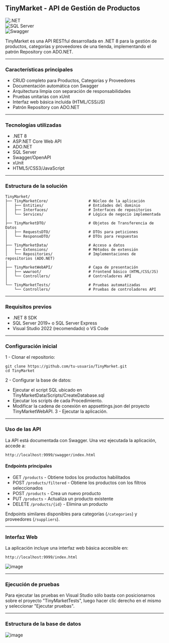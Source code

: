 ## TinyMarket - API de Gestión de Productos

<p class="ds-markdown-paragraph">
  <img src="https://img.shields.io/badge/.NET-8.0-blue" alt=".NET"><br>
  <img src="https://img.shields.io/badge/SQL%2520Server-2022+-red" alt="SQL Server"><br>
  <img src="https://img.shields.io/badge/Swagger-UI-green" alt="Swagger">
</p>

TinyMarket es una API RESTful desarrollada en .NET 8 para la gestión de productos, categorías y proveedores de una tienda, implementando el patrón Repository con ADO.NET.

----
### Características principales
- CRUD completo para Productos, Categorías y Proveedores
- Documentación automática con Swagger
- Arquitectura limpia con separación de responsabilidades
- Pruebas unitarias con xUnit
- Interfaz web básica incluida (HTML/CSS/JS)
- Patrón Repository con ADO.NET

----
### Tecnologías utilizadas
- .NET 8
- ASP.NET Core Web API
- ADO.NET
- SQL Server
- Swagger/OpenAPI
- xUnit
- HTML5/CSS3/JavaScript

----
### Estructura de la solución
```text
TinyMarket/
├── TinyMarketCore/                  # Núcleo de la aplicación
│   ├── Entities/                    # Entidades del dominio
│   ├── Interfaces/                  # Interfaces de repositorios
│   └── Services/                    # Lógica de negocio implementada
│
├── TinyMarketDTO/                   # Objetos de Transferencia de Datos
│   ├── RequestsDTO/                 # DTOs para peticiones
│   └── ResponseDTO/                 # DTOs para respuestas
│
├── TinyMarketData/                  # Acceso a datos
│   ├── Extensions/                  # Métodos de extensión
│   └── Repositories/                # Implementaciones de repositorios (ADO.NET)
│
├── TinyMarketWebAPI/                # Capa de presentación
│   ├── wwwroot/                     # Frontend básico (HTML/CSS/JS)
│   └── Controllers/                 # Controladores API
│
└── TinyMarketTests/                 # Pruebas automatizadas
    └── Controllers/                 # Pruebas de controladores API
```

----
### Requisitos previos
- .NET 8 SDK
- SQL Server 2019+ o SQL Server Express
- Visual Studio 2022 (recomendado) o VS Code

----
### Configuración inicial
1 - Clonar el repositorio:
```
git clone https://github.com/tu-usuario/TinyMarket.git
cd TinyMarket
```
2 - Configurar la base de datos:
- Ejecutar el script SQL ubicado en TinyMarketData/Scripts/CreateDatabase.sql
- Ejecutar los scripts de cada Procedimiento.
- Modificar la cadena de conexión en appsettings.json del proyecto TinyMarketWebAPI.
3 - Ejecutar la aplicación.

----
### Uso de las API
La API está documentada con Swagger. Una vez ejecutada la aplicación, accede a:
```
http://localhost:9999/swagger/index.html
```

#### Endpoints principales
- GET `/products` - Obtiene todos los productos habilitados
- POST `/products/filtered` - Obtiene los productos con los filtros seleccionados
- POST `/products` - Crea un nuevo producto
- PUT `/products` - Actualiza un producto existente
- DELETE `/products/{id}` - Elimina un producto

Endpoints similares disponibles para categorías (`/categories`) y proveedores (`/suppliers`).

----
### Interfaz Web
La aplicación incluye una interfaz web básica accesible en:
```
http://localhost:9999/index.html
```
![image](https://github.com/user-attachments/assets/86217b15-ec32-497d-babd-d1bc449824a5)

----
### Ejecución de pruebas
Para ejecutar las pruebas en Visual Studio sólo basta con posicionarnos sobre el proyecto "TinyMarketTests", luego hacer clic derecho en el mismo y seleccionar "Ejecutar pruebas".

----
### Estructura de la base de datos

![image](https://github.com/user-attachments/assets/d2f4fe9d-ab3b-4313-8ca7-8aeddf4a611f)









